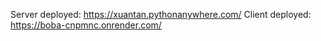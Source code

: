 Server deployed: https://xuantan.pythonanywhere.com/
Client deployed: https://boba-cnpmnc.onrender.com/
